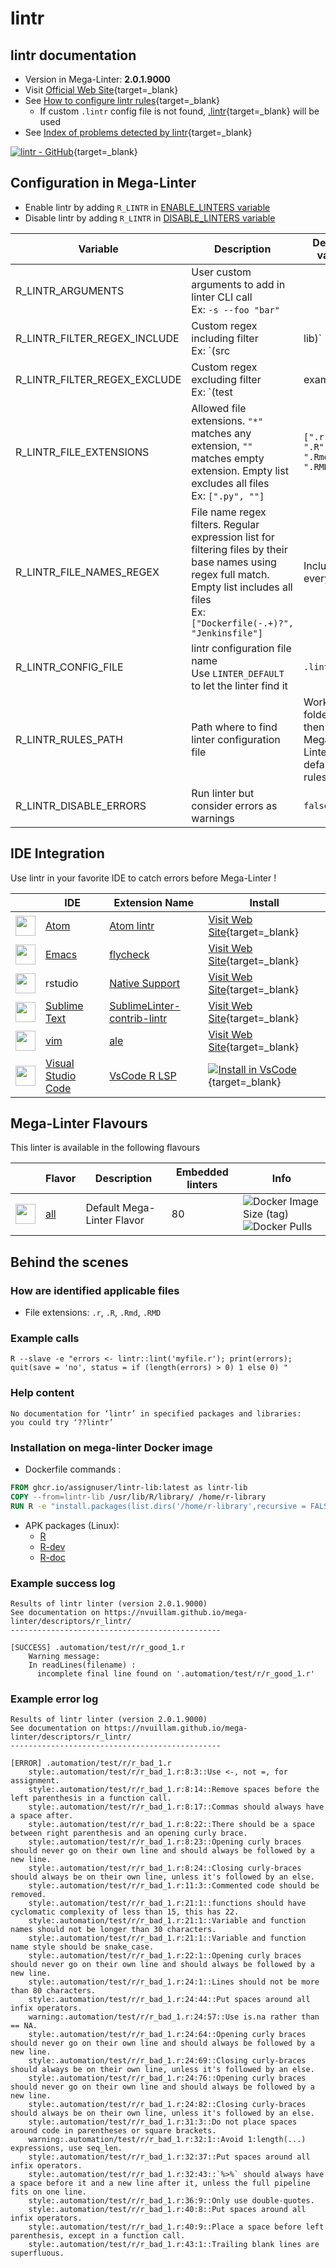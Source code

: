 <!-- markdownlint-disable MD033 MD041 -->
<!-- Generated by .automation/build.py, please do not update manually -->
# lintr

## lintr documentation

- Version in Mega-Linter: **2.0.1.9000**
- Visit [Official Web Site](https://github.com/jimhester/lintr#readme){target=_blank}
- See [How to configure lintr rules](https://github.com/jimhester/lintr#project-configuration){target=_blank}
  - If custom `.lintr` config file is not found, [.lintr](https://github.com/nvuillam/mega-linter/tree/master/TEMPLATES/.lintr){target=_blank} will be used
- See [Index of problems detected by lintr](https://github.com/jimhester/lintr#available-linters){target=_blank}

[![lintr - GitHub](https://gh-card.dev/repos/jimhester/lintr.svg?fullname=)](https://github.com/jimhester/lintr){target=_blank}

## Configuration in Mega-Linter

- Enable lintr by adding `R_LINTR` in [ENABLE_LINTERS variable](https://nvuillam.github.io/mega-linter/configuration/#activation-and-deactivation)
- Disable lintr by adding `R_LINTR` in [DISABLE_LINTERS variable](https://nvuillam.github.io/mega-linter/configuration/#activation-and-deactivation)

| Variable                     | Description                                                                                                                                                                                  | Default value                                    |
|------------------------------|----------------------------------------------------------------------------------------------------------------------------------------------------------------------------------------------|--------------------------------------------------|
| R_LINTR_ARGUMENTS            | User custom arguments to add in linter CLI call<br/>Ex: `-s --foo "bar"`                                                                                                                     |                                                  |
| R_LINTR_FILTER_REGEX_INCLUDE | Custom regex including filter<br/>Ex: `(src|lib)`                                                                                                                                            | Include every file                               |
| R_LINTR_FILTER_REGEX_EXCLUDE | Custom regex excluding filter<br/>Ex: `(test|examples)`                                                                                                                                      | Exclude no file                                  |
| R_LINTR_FILE_EXTENSIONS      | Allowed file extensions. `"*"` matches any extension, `""` matches empty extension. Empty list excludes all files<br/>Ex: `[".py", ""]`                                                      | `[".r", ".R", ".Rmd", ".RMD"]`                   |
| R_LINTR_FILE_NAMES_REGEX     | File name regex filters. Regular expression list for filtering files by their base names using regex full match. Empty list includes all files<br/>Ex: `["Dockerfile(-.+)?", "Jenkinsfile"]` | Include every file                               |
| R_LINTR_CONFIG_FILE          | lintr configuration file name</br>Use `LINTER_DEFAULT` to let the linter find it                                                                                                             | `.lintr`                                         |
| R_LINTR_RULES_PATH           | Path where to find linter configuration file                                                                                                                                                 | Workspace folder, then Mega-Linter default rules |
| R_LINTR_DISABLE_ERRORS       | Run linter but consider errors as warnings                                                                                                                                                   | `false`                                          |

## IDE Integration

Use lintr in your favorite IDE to catch errors before Mega-Linter !

| <!-- -->                                                                                                                                      | IDE                                                  | Extension Name                                                                           | Install                                                                                                                                                                    |
|-----------------------------------------------------------------------------------------------------------------------------------------------|------------------------------------------------------|------------------------------------------------------------------------------------------|----------------------------------------------------------------------------------------------------------------------------------------------------------------------------|
| <img src="https://github.com/nvuillam/mega-linter/raw/master/docs/assets/icons/atom.ico" alt="" height="32px" class="megalinter-icon"></a>    | [Atom](https://atom.io/)                             | [Atom lintr](https://github.com/AtomLinter/linter-lintr)                                 | [Visit Web Site](https://github.com/AtomLinter/linter-lintr){target=_blank}                                                                                                |
| <img src="https://github.com/nvuillam/mega-linter/raw/master/docs/assets/icons/emacs.ico" alt="" height="32px" class="megalinter-icon"></a>   | [Emacs](https://www.gnu.org/software/emacs/)         | [flycheck](http://www.flycheck.org/en/latest/languages.html#r)                           | [Visit Web Site](http://www.flycheck.org/en/latest/languages.html#r){target=_blank}                                                                                        |
| <img src="https://github.com/nvuillam/mega-linter/raw/master/docs/assets/icons/default.ico" alt="" height="32px" class="megalinter-icon"></a> | rstudio                                              | [Native Support](https://rstudio.com/)                                                   | [Visit Web Site](https://rstudio.com/){target=_blank}                                                                                                                      |
| <img src="https://github.com/nvuillam/mega-linter/raw/master/docs/assets/icons/sublime.ico" alt="" height="32px" class="megalinter-icon"></a> | [Sublime Text](https://www.sublimetext.com/)         | [SublimeLinter-contrib-lintr](https://github.com/jimhester/SublimeLinter-contrib-lintr)  | [Visit Web Site](https://github.com/jimhester/SublimeLinter-contrib-lintr){target=_blank}                                                                                  |
| <img src="https://github.com/nvuillam/mega-linter/raw/master/docs/assets/icons/vim.ico" alt="" height="32px" class="megalinter-icon"></a>     | [vim](https://www.vim.org/)                          | [ale](https://github.com/dense-analysis/ale)                                             | [Visit Web Site](https://github.com/dense-analysis/ale){target=_blank}                                                                                                     |
| <img src="https://github.com/nvuillam/mega-linter/raw/master/docs/assets/icons/vscode.ico" alt="" height="32px" class="megalinter-icon"></a>  | [Visual Studio Code](https://code.visualstudio.com/) | [VsCode R LSP](https://marketplace.visualstudio.com/items?itemName=REditorSupport.r-lsp) | [![Install in VsCode](https://github.com/nvuillam/mega-linter/raw/master/docs/assets/images/btn_install_vscode.png)](vscode:extension/REditorSupport.r-lsp){target=_blank} |

## Mega-Linter Flavours

This linter is available in the following flavours

| <!-- -->                                                                                                                                                  | Flavor                                                           | Description                | Embedded linters | Info                                                                                                                                                                   |
|-----------------------------------------------------------------------------------------------------------------------------------------------------------|------------------------------------------------------------------|----------------------------|------------------|------------------------------------------------------------------------------------------------------------------------------------------------------------------------|
| <img src="https://github.com/nvuillam/mega-linter/raw/master/docs/assets/images/mega-linter-square.png" alt="" height="32px" class="megalinter-icon"></a> | [all](https://nvuillam.github.io/mega-linter/supported-linters/) | Default Mega-Linter Flavor | 80               | ![Docker Image Size (tag)](https://img.shields.io/docker/image-size/nvuillam/mega-linter/v4) ![Docker Pulls](https://img.shields.io/docker/pulls/nvuillam/mega-linter) |

## Behind the scenes

### How are identified applicable files

- File extensions: `.r`, `.R`, `.Rmd`, `.RMD`

<!-- markdownlint-disable -->
<!-- /* cSpell:disable */ -->

### Example calls

```shell
R --slave -e "errors <- lintr::lint('myfile.r'); print(errors); quit(save = 'no', status = if (length(errors) > 0) 1 else 0) "
```


### Help content

```shell
No documentation for ‘lintr’ in specified packages and libraries:
you could try ‘??lintr’
```

### Installation on mega-linter Docker image

- Dockerfile commands :
```dockerfile
FROM ghcr.io/assignuser/lintr-lib:latest as lintr-lib
COPY --from=lintr-lib /usr/lib/R/library/ /home/r-library
RUN R -e "install.packages(list.dirs('/home/r-library',recursive = FALSE), repos = NULL, type = 'source')"
```

- APK packages (Linux):
  - [R](https://pkgs.alpinelinux.org/packages?branch=edge&name=R)
  - [R-dev](https://pkgs.alpinelinux.org/packages?branch=edge&name=R-dev)
  - [R-doc](https://pkgs.alpinelinux.org/packages?branch=edge&name=R-doc)

### Example success log

```shell
Results of lintr linter (version 2.0.1.9000)
See documentation on https://nvuillam.github.io/mega-linter/descriptors/r_lintr/
-----------------------------------------------

[SUCCESS] .automation/test/r/r_good_1.r
    Warning message:
    In readLines(filename) :
      incomplete final line found on '.automation/test/r/r_good_1.r'

```

### Example error log

```shell
Results of lintr linter (version 2.0.1.9000)
See documentation on https://nvuillam.github.io/mega-linter/descriptors/r_lintr/
-----------------------------------------------

[ERROR] .automation/test/r/r_bad_1.r
    style:.automation/test/r/r_bad_1.r:8:3::Use <-, not =, for assignment.
    style:.automation/test/r/r_bad_1.r:8:14::Remove spaces before the left parenthesis in a function call.
    style:.automation/test/r/r_bad_1.r:8:17::Commas should always have a space after.
    style:.automation/test/r/r_bad_1.r:8:22::There should be a space between right parenthesis and an opening curly brace.
    style:.automation/test/r/r_bad_1.r:8:23::Opening curly braces should never go on their own line and should always be followed by a new line.
    style:.automation/test/r/r_bad_1.r:8:24::Closing curly-braces should always be on their own line, unless it's followed by an else.
    style:.automation/test/r/r_bad_1.r:11:3::Commented code should be removed.
    style:.automation/test/r/r_bad_1.r:21:1::functions should have cyclomatic complexity of less than 15, this has 22.
    style:.automation/test/r/r_bad_1.r:21:1::Variable and function names should not be longer than 30 characters.
    style:.automation/test/r/r_bad_1.r:21:1::Variable and function name style should be snake_case.
    style:.automation/test/r/r_bad_1.r:22:1::Opening curly braces should never go on their own line and should always be followed by a new line.
    style:.automation/test/r/r_bad_1.r:24:1::Lines should not be more than 80 characters.
    style:.automation/test/r/r_bad_1.r:24:44::Put spaces around all infix operators.
    warning:.automation/test/r/r_bad_1.r:24:57::Use is.na rather than == NA.
    style:.automation/test/r/r_bad_1.r:24:64::Opening curly braces should never go on their own line and should always be followed by a new line.
    style:.automation/test/r/r_bad_1.r:24:69::Closing curly-braces should always be on their own line, unless it's followed by an else.
    style:.automation/test/r/r_bad_1.r:24:76::Opening curly braces should never go on their own line and should always be followed by a new line.
    style:.automation/test/r/r_bad_1.r:24:82::Closing curly-braces should always be on their own line, unless it's followed by an else.
    style:.automation/test/r/r_bad_1.r:31:3::Do not place spaces around code in parentheses or square brackets.
    warning:.automation/test/r/r_bad_1.r:32:1::Avoid 1:length(...) expressions, use seq_len.
    style:.automation/test/r/r_bad_1.r:32:37::Put spaces around all infix operators.
    style:.automation/test/r/r_bad_1.r:32:43::`%>%` should always have a space before it and a new line after it, unless the full pipeline fits on one line.
    style:.automation/test/r/r_bad_1.r:36:9::Only use double-quotes.
    style:.automation/test/r/r_bad_1.r:40:8::Put spaces around all infix operators.
    style:.automation/test/r/r_bad_1.r:40:9::Place a space before left parenthesis, except in a function call.
    style:.automation/test/r/r_bad_1.r:43:1::Trailing blank lines are superfluous.

```
